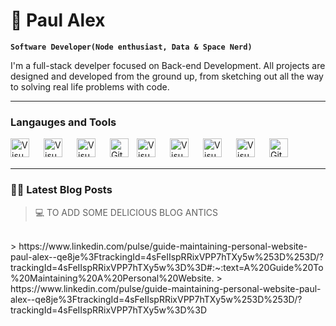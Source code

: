 # :rocket: Paul Alex

**`Software Developer(Node enthusiast, Data & Space Nerd)`**


I'm a full-stack develper focused on Back-end Development. All projects are designed and developed
from the ground up, from sketching out all the way to solving real life problems with code.

---

### Langauges and Tools

<img align="left" alt="Visual Studio Code" width="30px" style="padding-right:20px;" src="https://cdn.jsdelivr.net/gh/devicons/devicon/icons/nodejs/nodejs-original.svg" />
<img align="left" alt="Visual Studio Code" width="30px" style="padding-right:20px;" src="https://cdn.jsdelivr.net/gh/devicons/devicon/icons/react/react-original.svg" />
<img align="left" alt="Visual Studio Code" width="30px" style="padding-right:20px;" src="https://cdn.jsdelivr.net/gh/devicons/devicon/icons/javascript/javascript-original.svg" />
<img align="left" alt="GitHub" width="30px" style="padding-right:10px;" src="https://cdn.jsdelivr.net/gh/devicons/devicon/icons/github/github-original.svg" />
<img align="left" alt="Visual Studio Code" width="30px" style="padding-right:20px;" src="https://cdn.jsdelivr.net/gh/devicons/devicon/icons/html5/html5-original.svg" />
<img align="left" alt="Visual Studio Code" width="30px" style="padding-right:20px;" src="https://cdn.jsdelivr.net/gh/devicons/devicon/icons/css3/css3-original.svg" />
<img align="left" alt="Visual Studio Code" width="30px" style="padding-right:20px;" src="https://cdn.jsdelivr.net/gh/devicons/devicon/icons/redux/redux-original.svg" />
<img align="left" alt="Visual Studio Code" width="30px" style="padding-right:20px;" src="https://cdn.jsdelivr.net/gh/devicons/devicon/icons/azure/azure-original.svg" />
<img align="left" alt="Git" width="30px" style="padding-right:10px;" src="https://cdn.jsdelivr.net/gh/devicons/devicon/icons/git/git-original.svg" />

<br />
<br />

---

### 🏴‍☠️ Latest Blog Posts

<!-- BLOG-POST-LIST-START -->
  > 💻 TO ADD SOME DELICIOUS BLOG ANTICS
   <br />
  > https://www.linkedin.com/pulse/guide-maintaining-personal-website-paul-alex--qe8je%3FtrackingId=4sFeIIspRRixVPP7hTXy5w%253D%253D/?trackingId=4sFeIIspRRixVPP7hTXy5w%3D%3D#:~:text=A%20Guide%20To%20Maintaining%20A%20Personal%20Website.
  > https://www.linkedin.com/pulse/guide-maintaining-personal-website-paul-alex--qe8je%3FtrackingId=4sFeIIspRRixVPP7hTXy5w%253D%253D/?trackingId=4sFeIIspRRixVPP7hTXy5w%3D%3D
<!-- BLOG-POST-LIST-END -->

